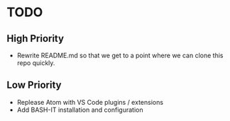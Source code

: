 TODO
====

High Priority
-------------
- Rewrite README.md so that we get to a point where we can clone this repo
quickly.

Low Priority
------------
- Replease Atom with VS Code plugins / extensions
- Add BASH-IT installation and configuration
